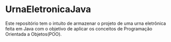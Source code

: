 # UrnaEletronicaJava
Este repositório tem o intuito de armazenar o projeto de uma urna eletrônica feita em Java com o objetivo de aplicar os conceitos de Programação Orientada a Objetos(POO).
